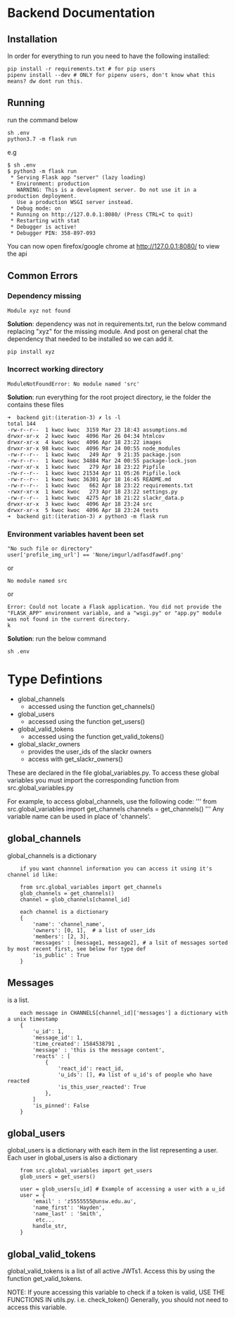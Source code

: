 # Backend Documentation
## Installation
In order for everything to run you need to have the following installed:
```
pip install -r requirements.txt # for pip users
pipenv install --dev # ONLY for pipenv users, don't know what this means? dw dont run this.
```
## Running
run the command below
```
sh .env
python3.7 -m flask run
```
e.g

```
$ sh .env
$ python3 -m flask run
 * Serving Flask app "server" (lazy loading)
 * Environment: production
   WARNING: This is a development server. Do not use it in a production deployment.
   Use a production WSGI server instead.
 * Debug mode: on
 * Running on http://127.0.0.1:8080/ (Press CTRL+C to quit)
 * Restarting with stat
 * Debugger is active!
 * Debugger PIN: 358-897-093
```

You can now open firefox/google chrome at http://127.0.0.1:8080/ to view the api

## Common Errors
### Dependency missing
```
Module xyz not found
```
**Solution**:
dependency was not in requirements.txt, run the below command replacing "xyz" for the missing module. And post on general chat the dependency that needed to be installed so we can add it.
```
pip install xyz
```

### Incorrect working directory
```
ModuleNotFoundError: No module named 'src'
```
**Solution**:
run everything for the root project directory, ie the folder the contains these files
```
➜  backend git:(iteration-3) ✗ ls -l
total 144
-rw-r--r--  1 kwoc kwoc  3159 Mar 23 18:43 assumptions.md
drwxr-xr-x  2 kwoc kwoc  4096 Mar 26 04:34 htmlcov
drwxr-xr-x  4 kwoc kwoc  4096 Apr 18 23:22 images
drwxr-xr-x 98 kwoc kwoc  4096 Mar 24 00:55 node_modules
-rw-r--r--  1 kwoc kwoc   249 Apr  9 21:35 package.json
-rw-r--r--  1 kwoc kwoc 34884 Mar 24 00:55 package-lock.json
-rwxr-xr-x  1 kwoc kwoc   279 Apr 18 23:22 Pipfile
-rw-r--r--  1 kwoc kwoc 21534 Apr 11 05:26 Pipfile.lock
-rw-r--r--  1 kwoc kwoc 36301 Apr 18 16:45 README.md
-rw-r--r--  1 kwoc kwoc   662 Apr 18 23:22 requirements.txt
-rwxr-xr-x  1 kwoc kwoc   273 Apr 18 23:22 settings.py
-rw-r--r--  1 kwoc kwoc  4275 Apr 18 21:22 slackr_data.p
drwxr-xr-x  3 kwoc kwoc  4096 Apr 18 23:24 src
drwxr-xr-x  5 kwoc kwoc  4096 Apr 18 23:24 tests
➜  backend git:(iteration-3) ✗ python3 -m flask run
```

### Environment variables havent been set
```
"No such file or directory"
user['profile_img_url'] == 'None/imgurl/adfasdfawdf.png'
```
or 
```
No module named src
```
or 
```
Error: Could not locate a Flask application. You did not provide the "FLASK_APP" environment variable, and a "wsgi.py" or "app.py" module was not found in the current directory.
k
```
**Solution**: 
run the below command
```
sh .env
```


# Type Defintions
- global_channels
    - accessed using the function get_channels()
- global_users
    - accessed using the function get_users()
- global_valid_tokens
    - accessed using the function get_valid_tokens()
- global_slackr_owners
    - provides the user_ids of the slackr owners
    - access with get_slackr_owners()

These are declared in the file global_variables.py. To access these global variables you must import the corresponding function from src.global_variables.py

For example, to access global_channels, use the following code:
'''
from src.global_variables import get_channels
channels = get_channels()
'''
Any variable name can be used in place of 'channels'.

## global_channels
global_channels is a dictionary
``` 
    if you want channnel information you can access it using it's channel id like:

    from src.global_variables import get_channels
    glob_channels = get_channels()
    channel = glob_channels[channel_id]

    each channel is a dictionary 
    { 
        'name': 'channel_name',
        'owners': [0, 1],  # a list of user_ids
        'members': [2, 3],
        'messages' : [message1, message2], # a lsit of messages sorted by most recent first, see below for type def
        'is_public' : True
    }
```

## Messages
is a list.
```
    each message in CHANNELS[channel_id]['messages'] a dictionary with a unix timestamp
    {
        'u_id': 1,
        'message_id': 1,
        'time_created': 1584538791 ,
        'message' : 'this is the message content',
        'reacts' : [ 
            {
                'react_id': react_id,
                'u_ids': [], #a list of u_id's of people who have reacted
                'is_this_user_reacted': True
            },
        ]
        'is_pinned': False
    }

```



## global_users
global_users is a dictionary with each item in the list representing a user.
Each user in global_users is also a dictionary
```
    from src.global_variables import get_users
    glob_users = get_users()

    user = glob_users[u_id] # Example of accessing a user with a u_id
    user = {
        'email' : 'z5555555@unsw.edu.au',
        'name_first': 'Hayden', 
        'name_last' : 'Smith', 
         etc...
        handle_str,
    }
```

## global_valid_tokens
global_valid_tokens is a list of all active JWTs1.
Access this by using the function get_valid_tokens.

NOTE: If youre accessing this variable to check if a token is valid, USE THE FUNCTIONS IN utils.py. i.e. check_token()
Generally, you should not need to access this variable.



